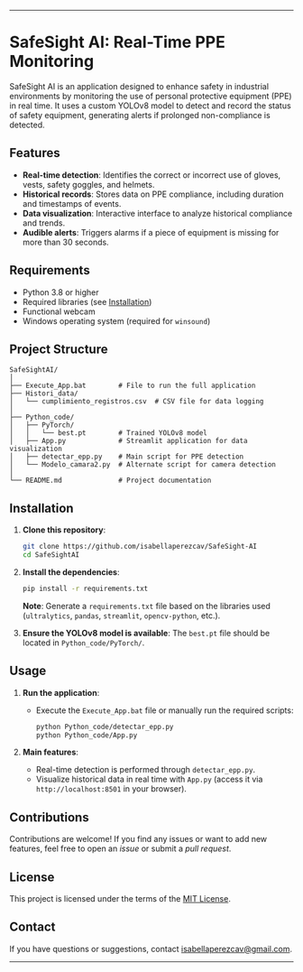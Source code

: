 
---

# SafeSight AI: Real-Time PPE Monitoring

SafeSight AI is an application designed to enhance safety in industrial environments by monitoring the use of personal protective equipment (PPE) in real time. It uses a custom YOLOv8 model to detect and record the status of safety equipment, generating alerts if prolonged non-compliance is detected.

## Features

- **Real-time detection**: Identifies the correct or incorrect use of gloves, vests, safety goggles, and helmets.
- **Historical records**: Stores data on PPE compliance, including duration and timestamps of events.
- **Data visualization**: Interactive interface to analyze historical compliance and trends.
- **Audible alerts**: Triggers alarms if a piece of equipment is missing for more than 30 seconds.

## Requirements

- Python 3.8 or higher
- Required libraries (see [Installation](#installation))
- Functional webcam
- Windows operating system (required for `winsound`)

## Project Structure

```
SafeSightAI/
│
├── Execute_App.bat        # File to run the full application
├── Histori_data/
│   └── cumplimiento_registros.csv  # CSV file for data logging
│
├── Python_code/
│   ├── PyTorch/
│   │   └── best.pt        # Trained YOLOv8 model
│   ├── App.py             # Streamlit application for data visualization
│   ├── detectar_epp.py    # Main script for PPE detection
│   └── Modelo_camara2.py  # Alternate script for camera detection
│
└── README.md              # Project documentation
```

## Installation

1. **Clone this repository**:
   ```bash
   git clone https://github.com/isabellaperezcav/SafeSight-AI
   cd SafeSightAI
   ```

2. **Install the dependencies**:
   ```bash
   pip install -r requirements.txt
   ```
   **Note**: Generate a `requirements.txt` file based on the libraries used (`ultralytics`, `pandas`, `streamlit`, `opencv-python`, etc.).

3. **Ensure the YOLOv8 model is available**:
   The `best.pt` file should be located in `Python_code/PyTorch/`.

## Usage

1. **Run the application**:
   - Execute the `Execute_App.bat` file or manually run the required scripts:
     ```bash
     python Python_code/detectar_epp.py
     python Python_code/App.py
     ```

2. **Main features**:
   - Real-time detection is performed through `detectar_epp.py`.
   - Visualize historical data in real time with `App.py` (access it via `http://localhost:8501` in your browser).

## Contributions

Contributions are welcome! If you find any issues or want to add new features, feel free to open an *issue* or submit a *pull request*.

## License

This project is licensed under the terms of the [MIT License](LICENSE).

## Contact

If you have questions or suggestions, contact isabellaperezcav@gmail.com. 

--- 
